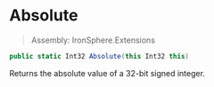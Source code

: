 ﻿

# Absolute

> Assembly: IronSphere.Extensions

```csharp
public static Int32 Absolute(this Int32 this)
```

Returns the absolute value of a 32-bit signed integer.

 